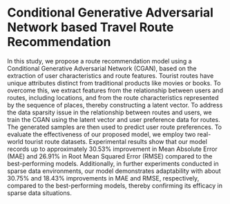 # Conditional Generative Adversarial Network based Travel Route Recommendation

In this study, we propose a route recommendation model using a Conditional Generative Adversarial Network (CGAN), based on the extraction of user characteristics and route features. Tourist routes have unique attributes distinct from traditional products like movies or books. To overcome this, we extract features from the relationship between users and routes, including locations, and from the route characteristics represented by the sequence of places, thereby constructing a latent vector. To address the data sparsity issue in the relationship between routes and users, we train the CGAN using the latent vector and user preference data for routes. The generated samples are then used to predict user route preferences. To evaluate the effectiveness of our proposed model, we employ two real-world tourist route datasets. Experimental results show that our model records up to approximately 30.53% improvement in Mean Absolute Error (MAE) and 26.91% in Root Mean Squared Error (RMSE) compared to the best-performing models. Additionally, in further experiments conducted in sparse data environments, our model demonstrates adaptability with about 30.75% and 18.43% improvements in MAE and RMSE, respectively, compared to the best-performing models, thereby confirming its efficacy in sparse data situations.